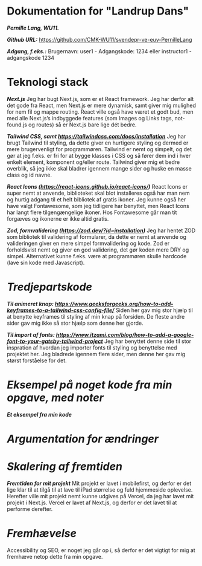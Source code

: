 # **Dokumentation for "Landrup Dans"**

***Pernille Lang, WU11.***

***Github URL:*** https://github.com/CMK-WU11/svendepr-ve-euv-PernilleLang 

***Adgang, f.eks.:*** Brugernavn: user1 - Adgangskode: 1234 eller instructor1 - adgangskode 1234   


# **Teknologi stack**
 ***Next.js*** Jeg har bugt Next.js, som er et React framework. Jeg har derfor alt det gode fra React, men Next.js er mere dynamisk, samt giver mig mulighed for nem fil og mappe routing. React ville også have været et godt bud, men med alle Next.js’s indbyggede features (som Images og Links tags, not-found.js og routes) så er Next.js bare lige dét bedre.   

***Tailwind CSS, samt https://tailwindcss.com/docs/installation*** Jeg har brugt Tailwind til styling, da dette giver en hurtigere styling og dermed er mere brugervenligt for programmøren. Tailwind er nemt og simpelt, og det gør at jeg f.eks. er fri for at bygge klasses i CSS og så fører dem ind i hver enkelt element, komponent og/eller route. Tailwind giver mig et bedre overblik, så jeg ikke skal bladrer igennem mange sider og huske en masse class og id navne.  

***React Icons (https://react-icons.github.io/react-icons/)*** React Icons er super nemt at anvende, biblioteket skal blot installeres også har man nem og hurtig adgang til et helt bibliotek af gratis ikoner. Jeg kunne også her have valgt Fontawesome, som jeg tidligere har benyttet, men React Icons har langt flere tilgengængelige ikoner. Hos Fontawesome går man tit forgæves og ikonerne er ikke altid gratis.  

***Zod, formvalidering (https://zod.dev/?id=installation)*** Jeg har hentet ZOD som bibliotek til validering af formularer, da dette er nemt at anvende og valideringen giver en mere simpel formvalidering og kode. Zod er forholdsvist nemt og giver en god validering, det gør koden mere DRY og simpel. Alternativet kunne f.eks. være at programmøren skulle hardcode (lave sin kode med Javascript). 
 

# ***Tredjepartskode*** 
***Til animeret knap: https://www.geeksforgeeks.org/how-to-add-keyframes-to-a-tailwind-css-config-file/*** Siden her gav mig stor hjælp til at benytte keyframes til styling af min knap på forsiden. De fleste andre sider gav mig ikke så stor hjælp som denne her gjorde. 

***Til import af fonts: https://www.itzami.com/blog/how-to-add-a-google-font-to-your-gatsby-tailwind-project*** Jeg har benyttet denne side til stor inspration af hvordan jeg importer fonts til styling og benyttelse med projektet her. Jeg bladrede igennem flere sider, men denne her gav mig størst forståelse for det.


# ***Eksempel på noget kode fra min opgave, med noter***

***Et eksempel fra min kode***
<!-- Image er et indbygget komponent, som gør at Next js er mere dynamisk og hurtigt. Endnu en grund til at vælge Next js. Dette er bl.a. også en af grundende til at Next js er så brugervenligt og hurtigt for programmøren at benytte. 

I denne kode henter jeg billedet via en api fetch i min source (src). Billedet får også height og width som en slags billede opløsning. Det samme gælder med Link, som med Image, og det giver også en hurtig routing imellem siderne på hjemmesiden. 

Navigation er en burgermenu/overlay menu jeg har bygget og lavet som en komponent. 

Alt under className er styling.

```javascript
 <Image src={details.asset.url} width={500} height={500} alt="classimage"   className="absolute h-[100%] w-[100%] object-cover"/>
    <div className="relative pt-[5em] pl-[2em] pr-[2em] flex justify-between">
        <Link href="/home">
            <p className="flex text-[#F4A88E]"><BiSolidLeftArrow className="fill-[#F4A88E]" size="15px"/>Back</p>
        </Link>
        <Navigation/>
    </div>
``` -->


# ***Argumentation for ændringer***
<!-- ***Welcome*** Jeg har beholdt billedet på denne måde, så man kan se kvinden har veltrænede mavemuskler – man vil gerne kunne relatere til billedet, nu det er en fitness hjemmeside. 

***Home*** Jeg har lavet pilen der peger op, om til en pil der drejer til venstre, som på de andre sidder. Dette er for at beholde et ensartet udseende og så der ingen tvivl er om at pilen er en tilbage knap.

***Navigation*** Jeg har valgt at sætte min login funktion direkte på min burger/overlay menu, da jeg syntes det giver en mindre rodet hjemmeside. På denne måde undgår brugeren at skulle trykke yderligere eller gå til en ny side. 

***Class details*** Jeg har lavet/tilføjet en burgermenu, som giver adgang til en overlay burgermenu menu. Dette er for brugervenligheden og for at beholde et ensartet udseende.  -->

# ***Skalering af fremtiden***
***Fremtiden for mit projekt*** Mit projekt er lavet i mobilefirst, og derfor er det lige klar til at tilgå til at lave til iPad størrelse og fuld hjemmeside oplevelse. Herefter ville mit projekt nemt kunne udgives på Vercel, da jeg har lavet mit projekt i Next.js. Vercel er lavet af Next.js, og derfor er det lavet til at performe derefter.
  

# ***Fremhævelse***
Accessibility og SEO, er noget jeg går op i, så derfor er det vigtigt for mig at fremhæve netop dette fra min opgave.  

<!-- <img src="./public/fremhaevelse.jpg" style="width:450px; height:auto;"> -->